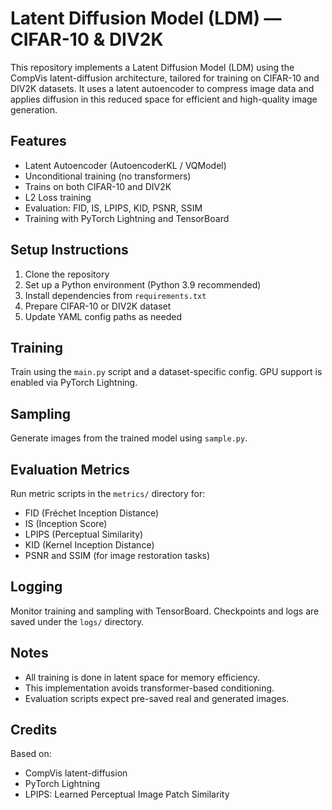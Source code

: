 # Latent Diffusion Model (LDM) — CIFAR-10 & DIV2K

This repository implements a Latent Diffusion Model (LDM) using the CompVis latent-diffusion architecture, tailored for training on CIFAR-10 and DIV2K datasets. It uses a latent autoencoder to compress image data and applies diffusion in this reduced space for efficient and high-quality image generation.

## Features

- Latent Autoencoder (AutoencoderKL / VQModel)
- Unconditional training (no transformers)
- Trains on both CIFAR-10 and DIV2K
- L2 Loss training
- Evaluation: FID, IS, LPIPS, KID, PSNR, SSIM
- Training with PyTorch Lightning and TensorBoard


## Setup Instructions

1. Clone the repository
2. Set up a Python environment (Python 3.9 recommended)
3. Install dependencies from `requirements.txt`
4. Prepare CIFAR-10 or DIV2K dataset
5. Update YAML config paths as needed

## Training

Train using the `main.py` script and a dataset-specific config. GPU support is enabled via PyTorch Lightning.

## Sampling

Generate images from the trained model using `sample.py`.

## Evaluation Metrics

Run metric scripts in the `metrics/` directory for:
- FID (Fréchet Inception Distance)
- IS (Inception Score)
- LPIPS (Perceptual Similarity)
- KID (Kernel Inception Distance)
- PSNR and SSIM (for image restoration tasks)

## Logging

Monitor training and sampling with TensorBoard. Checkpoints and logs are saved under the `logs/` directory.

## Notes

- All training is done in latent space for memory efficiency.
- This implementation avoids transformer-based conditioning.
- Evaluation scripts expect pre-saved real and generated images.

## Credits

Based on:
- CompVis latent-diffusion
- PyTorch Lightning
- LPIPS: Learned Perceptual Image Patch Similarity



